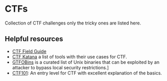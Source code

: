 # CTFs
Collection of CTF challenges only the tricky ones are listed here.

## Helpful resources
- [CTF Field Guide](https://trailofbits.github.io/ctf/)
- [CTF Katana](https://github.com/JohnHammond/ctf-katana) a list of tools with their use cases for CTF. 
- [GTFOBins](https://gtfobins.github.io/) is a curated list of Unix binaries that can be exploited by an 
attacker to bypass local security restrictions.]
- [CTF101](https://ctf101.org/): An entry level for CTF with excellent explanation of the basics.
